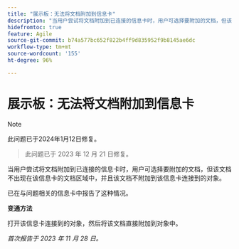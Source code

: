 ```yaml
---
title: "展示板：无法将文档附加到信息卡"
description: "当用户尝试将文档附加到已连接的信息卡时，用户可选择要附加的文档，但该文档不出现在该信息卡的文档区域中，并且该文档不附加到该信息卡连接到的对象。"
hidefromtoc: true
feature: Agile
source-git-commit: b74a577bc652f822b4ff9d835952f9b8145ae6dc
workflow-type: tm+mt
source-wordcount: '155'
ht-degree: 96%

---
```



# 展示板：无法将文档附加到信息卡

>[!NOTE]
>
>此问题已于2024年1月12日修复。

<!--WF and WFP TOCs-->

>此问题已于 2023 年 12 月 21 日修复。

当用户尝试将文档附加到已连接的信息卡时，用户可选择要附加的文档，但该文档不出现在该信息卡的文档区域中，并且该文档不附加到该信息卡连接到的对象。

已在与问题相关的信息卡中报告了这种情况。

**变通方法**

打开该信息卡连接到的对象，然后将该文档直接附加到对象中。

_首次报告于 2023 年 11 月 28 日。_
